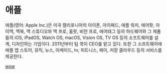 # 애플

애플(영어: Apple Inc.)은 미국 캘리포니아의 아이폰, 아이패드, 애플 워치, 에어팟, 아이맥, 맥북, 맥 스튜디오와 맥 프로, 홈팟, 비전 프로, 에어태그 등의 하드웨어와 그 제품들의 iOS, iPadOS, Watch OS, macOS, Vision OS, TV OS 등의 소프트웨어를 설계, 디자인하는 기업이다. 2011년부터 팀 쿡이 CEO를 맡고 있다. 또한 그 소프트웨어에 애플 앱 스토어, 뮤직, 뉴스, 아케이드, tv, 피트니스, 페이, 저장 클라우드 등의 서비스를 제공한다.

[wow](subject/wow.html)
